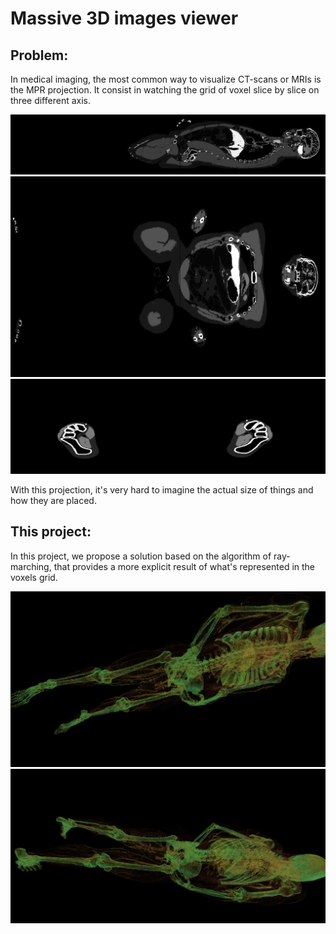 # Massive 3D images viewer

## Problem:
In medical imaging, the most common way to visualize CT-scans or MRIs is the MPR projection.
It consist in watching the grid of voxel slice by slice on three different axis.

![X Axis](/imgs-rapport/1-layer540-x.png)
![Y Axis](/imgs-rapport/2-layer111-y.png)
![Z Axis](/imgs-rapport/3-layer606-z.png)

With this projection, it's very hard to imagine the actual size of things and how they are placed.

## This project:
In this project, we propose a solution based on the algorithm of ray-marching, that provides a more explicit result of what's represented in the voxels grid.

![Front](/imgs-rapport/21-Screenshot_2021-01-18_02-21-09.png)
![Back](/imgs-rapport/22-Screenshot_2021-01-18_23-07-04.png)
